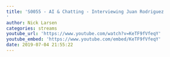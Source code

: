 ```yaml
---
title: 'S0055 - AI & Chatting - Interviewing Juan Rodriguez
'
author: Nick Larsen
categories: streams
youtube_url: 'https://www.youtube.com/watch?v=KeTF9fVfeqY'
youtube_embed: 'https://www.youtube.com/embed/KeTF9fVfeqY'
date: 2019-07-04 21:55:22
---
```


